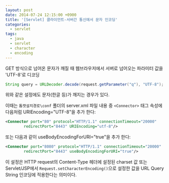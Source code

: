 ```yaml
---
layout: post
date: 2014-07-24 12:15:00 +0900
title: '[Servlet] 클라이언트-서버간 통신에서 문자 인코딩'
categories:
  - servlet
tags:
  - java
  - servlet
  - character
  - encoding
---
```


GET 방식으로 넘어온 문자가 깨질 때
웹브라우저에서 서버로 넘어오는 파라미터 값을 'UTF-8'로 디코딩

```java
String query = URLDecoder.decode(request.getParameter("q"), "UTF-8");
```

위와 같은 설정에도 문자(한글 등)가 깨지는 경우가 있다.

이때는 `톰캣설치경로\conf` 폴더의 server.xml 파일 내용 중 `<Connector>` 태그 속성에 다음처럼 URIEncoding="UTF-8"을 추가 한다:

```xml
<Connector port="80" protocol="HTTP/1.1" connectionTimeout="20000"
        redirectPort="8443" URIEncoding="utf-8"/>
```
또는 다음과 같이 useBodyEncodingForURI="true"을 추가 한다:

```xml
<Connector port="8080" protocol="HTTP/1.1" connectionTimeout="20000"
        redirectPort="8443" useBodyEncodingForURI="true"/>
```

이 설정은 HTTP request의 Content-Type 헤더에 설정된 charset 값 또는 Servlet/JSP에서 `Request.setCharacterEncoding()`으로 설정한 값을 URL Query String 인코딩에 적용한다는 의미이다.
